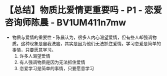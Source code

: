 # 【总结】物质比爱情更重要吗 - P1 - 恋爱咨询师陈晨 - BV1UM411n7mw

-   物质与爱情的重要性 - 陈晨认为，很多人内心渴望爱情，但有些人却强调物质。这种现象是自我洗脑，其实是因为他们无法抓住爱情。学习恋爱是简单的事情，只要愿意学习。 
    1.  许多人渴望爱情
    2.  有人强调物质是因为无法抓住爱情
    3.  恋爱学习是简单的事情，只要愿意学习
